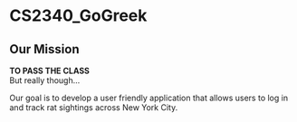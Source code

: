 # CS2340_GoGreek

Our Mission
---
**TO PASS THE CLASS** <br>
But really though...

Our goal is to develop a user friendly application that allows users to log in and track rat sightings across New York City.
